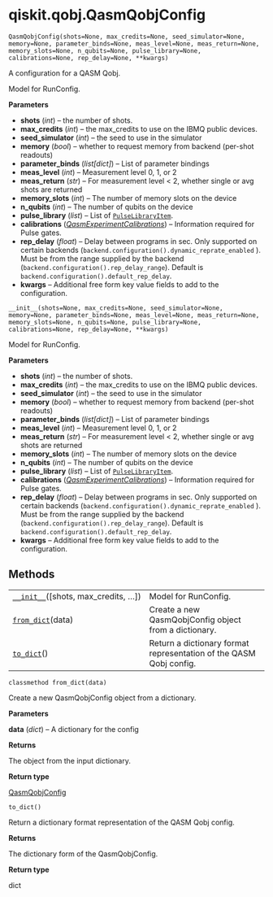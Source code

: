 # qiskit.qobj.QasmQobjConfig

<span id="undefined" />

`QasmQobjConfig(shots=None, max_credits=None, seed_simulator=None, memory=None, parameter_binds=None, meas_level=None, meas_return=None, memory_slots=None, n_qubits=None, pulse_library=None, calibrations=None, rep_delay=None, **kwargs)`

A configuration for a QASM Qobj.

Model for RunConfig.

**Parameters**

*   **shots** (*int*) – the number of shots.
*   **max\_credits** (*int*) – the max\_credits to use on the IBMQ public devices.
*   **seed\_simulator** (*int*) – the seed to use in the simulator
*   **memory** (*bool*) – whether to request memory from backend (per-shot readouts)
*   **parameter\_binds** (*list\[dict]*) – List of parameter bindings
*   **meas\_level** (*int*) – Measurement level 0, 1, or 2
*   **meas\_return** (*str*) – For measurement level \< 2, whether single or avg shots are returned
*   **memory\_slots** (*int*) – The number of memory slots on the device
*   **n\_qubits** (*int*) – The number of qubits on the device
*   **pulse\_library** (*list*) – List of [`PulseLibraryItem`](qiskit.qobj.PulseLibraryItem#qiskit.qobj.PulseLibraryItem "qiskit.qobj.PulseLibraryItem").
*   **calibrations** ([*QasmExperimentCalibrations*](qiskit.qobj.QasmExperimentCalibrations#qiskit.qobj.QasmExperimentCalibrations "qiskit.qobj.QasmExperimentCalibrations")) – Information required for Pulse gates.
*   **rep\_delay** (*float*) – Delay between programs in sec. Only supported on certain backends (`backend.configuration().dynamic_reprate_enabled` ). Must be from the range supplied by the backend (`backend.configuration().rep_delay_range`). Default is `backend.configuration().default_rep_delay`.
*   **kwargs** – Additional free form key value fields to add to the configuration.

<span id="undefined" />

`__init__(shots=None, max_credits=None, seed_simulator=None, memory=None, parameter_binds=None, meas_level=None, meas_return=None, memory_slots=None, n_qubits=None, pulse_library=None, calibrations=None, rep_delay=None, **kwargs)`

Model for RunConfig.

**Parameters**

*   **shots** (*int*) – the number of shots.
*   **max\_credits** (*int*) – the max\_credits to use on the IBMQ public devices.
*   **seed\_simulator** (*int*) – the seed to use in the simulator
*   **memory** (*bool*) – whether to request memory from backend (per-shot readouts)
*   **parameter\_binds** (*list\[dict]*) – List of parameter bindings
*   **meas\_level** (*int*) – Measurement level 0, 1, or 2
*   **meas\_return** (*str*) – For measurement level \< 2, whether single or avg shots are returned
*   **memory\_slots** (*int*) – The number of memory slots on the device
*   **n\_qubits** (*int*) – The number of qubits on the device
*   **pulse\_library** (*list*) – List of [`PulseLibraryItem`](qiskit.qobj.PulseLibraryItem#qiskit.qobj.PulseLibraryItem "qiskit.qobj.PulseLibraryItem").
*   **calibrations** ([*QasmExperimentCalibrations*](qiskit.qobj.QasmExperimentCalibrations#qiskit.qobj.QasmExperimentCalibrations "qiskit.qobj.QasmExperimentCalibrations")) – Information required for Pulse gates.
*   **rep\_delay** (*float*) – Delay between programs in sec. Only supported on certain backends (`backend.configuration().dynamic_reprate_enabled` ). Must be from the range supplied by the backend (`backend.configuration().rep_delay_range`). Default is `backend.configuration().default_rep_delay`.
*   **kwargs** – Additional free form key value fields to add to the configuration.

## Methods

|                                                                                                                     |                                                                    |
| ------------------------------------------------------------------------------------------------------------------- | ------------------------------------------------------------------ |
| [`__init__`](#qiskit.qobj.QasmQobjConfig.__init__ "qiskit.qobj.QasmQobjConfig.__init__")(\[shots, max\_credits, …]) | Model for RunConfig.                                               |
| [`from_dict`](#qiskit.qobj.QasmQobjConfig.from_dict "qiskit.qobj.QasmQobjConfig.from_dict")(data)                   | Create a new QasmQobjConfig object from a dictionary.              |
| [`to_dict`](#qiskit.qobj.QasmQobjConfig.to_dict "qiskit.qobj.QasmQobjConfig.to_dict")()                             | Return a dictionary format representation of the QASM Qobj config. |

<span id="undefined" />

`classmethod from_dict(data)`

Create a new QasmQobjConfig object from a dictionary.

**Parameters**

**data** (*dict*) – A dictionary for the config

**Returns**

The object from the input dictionary.

**Return type**

[QasmQobjConfig](#qiskit.qobj.QasmQobjConfig "qiskit.qobj.QasmQobjConfig")

<span id="undefined" />

`to_dict()`

Return a dictionary format representation of the QASM Qobj config.

**Returns**

The dictionary form of the QasmQobjConfig.

**Return type**

dict
